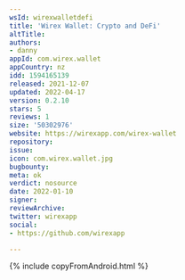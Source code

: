```yaml
---
wsId: wirexwalletdefi
title: 'Wirex Wallet: Crypto and DeFi'
altTitle: 
authors:
- danny
appId: com.wirex.wallet
appCountry: nz
idd: 1594165139
released: 2021-12-07
updated: 2022-04-17
version: 0.2.10
stars: 5
reviews: 1
size: '50302976'
website: https://wirexapp.com/wirex-wallet
repository: 
issue: 
icon: com.wirex.wallet.jpg
bugbounty: 
meta: ok
verdict: nosource
date: 2022-01-10
signer: 
reviewArchive: 
twitter: wirexapp
social:
- https://github.com/wirexapp

---
```


{% include copyFromAndroid.html %}
